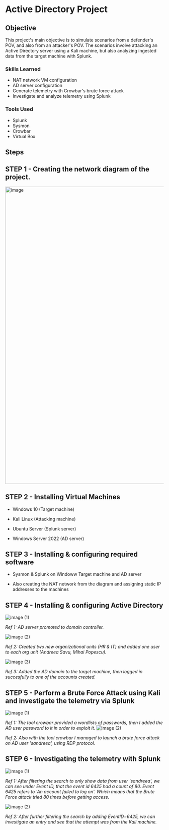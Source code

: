 # Active Directory Project
## Objective

This project's main objective is to simulate scenarios from a defender's POV, and also from an attacker's POV. The scenarios involve attacking an Active Directory server using a Kali machine, but also analyzing ingested data from the target machine with Splunk.
### Skills Learned
- NAT network VM configuration
- AD server configuration
- Generate telemetry with Crowbar's brute force attack
- Investigate and analyze telemetry using Splunk

### Tools Used
- Splunk
- Sysmon
- Crowbar
- Virtual Box

## Steps


## STEP 1 - Creating the network diagram of the project.
<img width="943" alt="image" src="https://github.com/carageadenis1806/Active-Directory-Project/assets/75758209/90b39e91-026e-49e2-b337-96896419d675">

## STEP 2 - Installing Virtual Machines
- Windows 10 (Target machine)

- Kali Linux (Attacking machine)

- Ubuntu Server (Splunk server)

- Windows Server 2022 (AD server)

## STEP 3 - Installing & configuring required software
- Sysmon & Splunk on Windoww Target machine and AD server

- Also creating the NAT network from the diagram and assigning static IP addresses to the machines

## STEP 4 - Installing & configuring Active Directory
![image](https://github.com/carageadenis1806/Active-Directory-Project/assets/75758209/c41b61d8-ada9-424c-a89a-7643cbbaab9a)
(1)

*Ref 1: AD server promoted to domain controller.*


![image](https://github.com/carageadenis1806/Active-Directory-Project/assets/75758209/0702aa10-c380-43d1-a1e0-b266ad1ba301)
(2)

*Ref 2: Created two new organizational units (HR & IT) and added one user to each org unit (Andreea Savu, Mihai Popescu).*


![image](https://github.com/carageadenis1806/Active-Directory-Project/assets/75758209/61697a93-2a4e-4cfc-aea6-047a444b25e5)
(3)

*Ref 3: Added the AD domain to the target machine, then logged in succesfully to one of the accounts created.*


## STEP 5 - Perform a Brute Force Attack using Kali and investigate the telemetry via Splunk

![image](https://github.com/carageadenis1806/Active-Directory-Project/assets/75758209/e6733467-c9fe-4115-a439-d859c5e7e4b5)
(1)

*Ref 1: The tool crowbar provided a wordlists of passwords, then I added the AD user password to it in order to exploit it.*
![image](https://github.com/carageadenis1806/Active-Directory-Project/assets/75758209/6d7b6b2b-200a-4b1e-aa57-4cd5b4f48850)
(2)

*Ref 2: Also with the tool crowbar I managed to launch a brute force attack on AD user 'sandreea', using RDP protocol.*

## STEP 6 - Investigating the telemetry with Splunk
![image](https://github.com/carageadenis1806/Active-Directory-Project/assets/75758209/9f5c9de7-0bb6-49c5-a764-ff676d3abeec)
(1)

*Ref 1: After filtering the search to only show data from user 'sandreea', we can see under Event ID, that the event id 6425 had a count of 80. Event 6425 refers to 'An account failed to log on'. Which means that the Brute Force attack tried 80 times before getting access.*

![image](https://github.com/carageadenis1806/Active-Directory-Project/assets/75758209/4385f365-19a2-4dc0-85e1-932241200cba)
(2)


*Ref 2: After further filtering the search by adding EventID=6425, we can investigate an entry and see that the attempt was from the Kali machine.*






